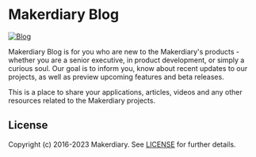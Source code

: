# Makerdiary Blog

[![Blog](https://github.com/makerdiary/blog/actions/workflows/blog.yml/badge.svg?branch=main)](https://blog.makerdiary.com)

Makerdiary Blog is for you who are new to the Makerdiary's products - whether you are a senior executive, in product development, or simply a curious soul. Our goal is to inform you, know about recent updates to our projects, as well as preview upcoming features and beta releases.

This is a place to share your applications, articles, videos and any other resources related to the Makerdiary projects.

## License

Copyright (c) 2016-2023 Makerdiary. See [LICENSE](./LICENSE) for further details.